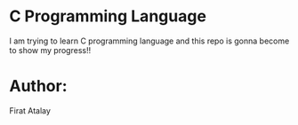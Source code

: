 # C Programming Language

I am trying to learn C programming language and this repo is gonna become to show my progress!!

# Author:

Firat Atalay
